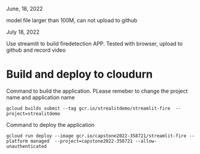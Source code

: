 June, 18, 2022
<!-- # Capstone
one work for colba
ne work for visual studio code (might finally switch to colab, due to local computer cpu power)
isual studio code  the camera working but the vedio stream not smooth
google colab video working very smooth but need to figure out how to output the video for predicition
kivy installed, but running with error, to be fixed

ai part 90% done, need to figure out might change from kivy to other app for UI development if Kivy has problem. -->
model file larger than 100M, can not upload to github


July 18, 2022

Use streamlit to build firedetection APP.
Tested with browser, upload to github and record video

# Build and deploy to cloudurn

Command to build the application. PLease remeber to change the project name and application name
```
gcloud builds submit --tag gcr.io/strealitdemo/streamlit-fire  --project=strealitdemo
```

Command to deploy the application
```
gcloud run deploy --image gcr.io/capstone2022-358721/streamlit-fire --platform managed  --project=capstone2022-358721 --allow-unauthenticated